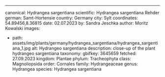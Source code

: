 ---
canonical: Hydrangea sargentiana
scientific: Hydrangea sargentiana Rehder
german: Samt-Hortensie
country: Germany
city: Sylt
coordinates: 54.89456,8.36815
date: 02.07.2023
by: Sandra Jeschka
author: Moritz Kowalski
images:
- path: assets/img/plants/germany/hydrangea_sargentiana/hydrangea_sargentiana_1.jpg
  alt: Hydrangeo sargentiana
  description: close-up of the plant hydrangeo sargentiana
taxonomy:
  gbifkey: 3645659
  fetched: 27.09.2023
  kingdom: Plantae
  phylum: Tracheophyta
  class: Magnoliopsida
  order: Cornales
  family: Hydrangeaceae
  genus: Hydrangea
  species: Hydrangea sargentiana
